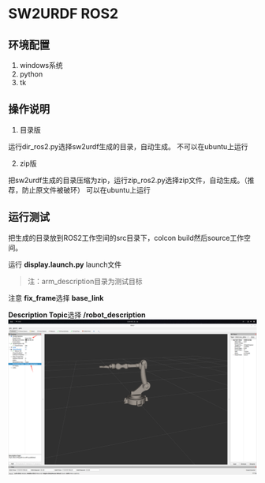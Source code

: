 # SW2URDF ROS2

## 环境配置

1. windows系统
2. python
3. tk

## 操作说明

1. 目录版

运行dir_ros2.py选择sw2urdf生成的目录，自动生成。
不可以在ubuntu上运行

2. zip版

把sw2urdf生成的目录压缩为zip，运行zip_ros2.py选择zip文件，自动生成。（推荐，防止原文件被破环）
可以在ubuntu上运行

## 运行测试

把生成的目录放到ROS2工作空间的src目录下，colcon build然后source工作空间。

运行 **display.launch.py** launch文件



> 注：arm_description目录为测试目标

注意
**fix_frame**选择 **base_link**

**Description Topic**选择 **/robot_description**
![alt text](assets/image.png)


